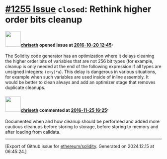 # [\#1255 Issue](https://github.com/ethereum/solidity/issues/1255) `closed`: Rethink higher order bits cleanup

#### <img src="https://avatars.githubusercontent.com/u/9073706?v=4" width="50">[chriseth](https://github.com/chriseth) opened issue at [2016-10-20 12:45](https://github.com/ethereum/solidity/issues/1255):

The Solidity code generator has an optimization where it delays cleaning the higher order bits of variables that are not 256 bit types (for example, cleanup is only needed at the end of the following expression if all types are unsigned integers: `(x+y)*a`). This delay is dangerous in various situations, for example when such variables are used inside of inline assembly. It would be better to clean always and add an optimizer stage that removes duplicate cleanups.


#### <img src="https://avatars.githubusercontent.com/u/9073706?v=4" width="50">[chriseth](https://github.com/chriseth) commented at [2016-11-25 16:25](https://github.com/ethereum/solidity/issues/1255#issuecomment-262991313):

Documented when and how cleanup should be performed and added more cautious cleanups before storing to storage, before storing to memory and after loading from calldata.


-------------------------------------------------------------------------------



[Export of Github issue for [ethereum/solidity](https://github.com/ethereum/solidity). Generated on 2024.12.15 at 06:45:24.]
